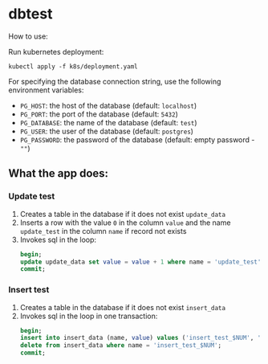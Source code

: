 # dbtest

How to use:

Run kubernetes deployment:

```
kubectl apply -f k8s/deployment.yaml
```

For specifying the database connection string, use the following environment variables: 
* `PG_HOST`: the host of the database (default: `localhost`)
* `PG_PORT`: the port of the database (default: `5432`)
* `PG_DATABASE`: the name of the database (default: `test`)
* `PG_USER`: the user of the database (default: `postgres`)
* `PG_PASSWORD`: the password of the database (default: empty password - `""`)

## What the app does:

### Update test

1. Creates a table in the database if it does not exist `update_data`
2. Inserts a row with the value `0` in the column `value` and the name `update_test` in the column `name` if record not exists
3. Invokes sql in the loop:
   ```sql
   begin;
   update update_data set value = value + 1 where name = 'update_test'`;
   commit;
   ```

### Insert test

1. Creates a table in the database if it does not exist `insert_data`
2. Invokes sql in the loop in one transaction:
   ```sql
   begin;
   insert into insert_data (name, value) values ('insert_test_$NUM', '$insert_test_$NUM');
   delete from insert_data where name = 'insert_test_$NUM';
   commit;
   ```
